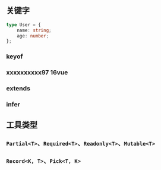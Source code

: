 ## 关键字

```typescript
type User = {
	name: string;
	age: number;
};
```

### keyof

### xxxxxxxxxx97 1<template>2    <div class="app-container">3        <div class="editor" ref="editor" style="height: 800px"></div>4    </div>5</template>6<script>7import Quill from 'quill';8import 'quill/dist/quill.core.css';9import 'quill/dist/quill.snow.css';10import fileUploadAliOSS from '@/utils/upload';11​12export default {13    name: 'Editor',14    mounted() {15        this.init();16    },17    data() {18        return {19            Quill: null,20            currentValue: '',21            options: {22                theme: 'snow',23                bounds: document.body,24                debug: 'warn',25                modules: {26                    // 工具栏配置27                    toolbar: {28                        container: [29                            ['bold', 'italic', 'underline', 'strike'],30                            ['blockquote', 'code-block'],31                            [{ list: 'ordered' }, { list: 'bullet' }],32                            [{ indent: '-1' }, { indent: '+1' }],33                            [{ size: ['small', false, 'large', 'huge'] }],34                            [{ header: [1, 2, 3, 4, 5, 6, false] }],35                            [{ color: [] }, { background: [] }],36                            [{ align: [] }],37                            ['clean'],38                            ['link', 'image', 'video'],39                        ],40                        handlers: {41                            image: function () {42                                const input = document.createElement('input');43                                input.setAttribute('type', 'file');44                                input.setAttribute('accept', 'image/*');45                                input.click();46                                input.onchange = async () => {47                                    const file = input.files[0];48                                    const range = this.quill.getSelection(true);49                                    const res = await fileUploadAliOSS(file);50                                    this.quill.deleteText(range.index, 1);51                                    this.quill.insertEmbed(range.index, 'image', res.url);52                                };53                            },54                        },55                    },56                },57                placeholder: '请输入内容',58                readOnly: this.readOnly,59            },60        };61    },62​63    created() {64        const html = `<p>时事新闻</p>`;65        this.currentValue = html;66    },67    methods: {68        init() {69            const editor = this.$refs.editor;70            this.Quill = new Quill(editor, this.options);71​72            this.Quill.pasteHTML(this.currentValue);73​74            this.Quill.on('text-change', (delta, oldDelta, source) => {75                const html = this.$refs.editor.children[0].innerHTML;76                const text = this.Quill.getText();77                const quill = this.Quill;78                this.currentValue = html;79                this.$emit('input', html);80                this.$emit('on-change', { html, text, quill });81            });82​83            this.Quill.on('text-change', (delta, oldDelta, source) => {84                this.$emit('on-text-change', delta, oldDelta, source);85            });86​87            this.Quill.on('selection-change', (range, oldRange, source) => {88                this.$emit('on-selection-change', range, oldRange, source);89            });90​91            this.Quill.on('editor-change', (eventName, ...args) => {92                this.$emit('on-editor-change', eventName, ...args);93            });94        },95    },96};97</script>vue

### extends

### infer

## 工具类型

### `Partial<T>`、`Required<T>`、`Readonly<T>`、`Mutable<T>`

### `Record<K, T>`、`Pick<T, K>`
